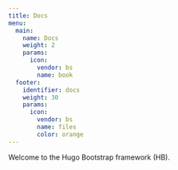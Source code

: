 ```yaml
---
title: Docs
menu:
  main:
    name: Docs
    weight: 2
    params:
      icon:
        vendor: bs
        name: book
  footer:
    identifier: docs
    weight: 30
    params:
      icon: 
        vendor: bs
        name: files
        color: orange
---
```


Welcome to the Hugo Bootstrap framework (HB).
